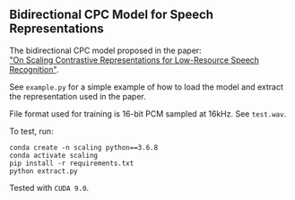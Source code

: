 ## Bidirectional CPC Model for Speech Representations 

The bidirectional CPC model proposed in the paper:  
["On Scaling Contrastive Representations for Low-Resource Speech Recognition"](https://arxiv.org/abs/2102.00850).

See `example.py` for a simple example of how to load the model and extract the representation used in the paper.

File format used for training is 16-bit PCM sampled at 16kHz. See `test.wav`.

To test, run:
```
conda create -n scaling python==3.6.8
conda activate scaling
pip install -r requirements.txt
python extract.py
```

Tested with `CUDA 9.0`.
